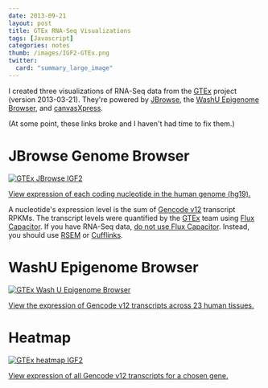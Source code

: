 ```yaml
---
date: 2013-09-21
layout: post
title: GTEx RNA-Seq Visualizations
tags: [Javascript]
categories: notes
thumb: /images/IGF2-GTEx.png
twitter:
  card: "summary_large_image"
---
```


I created three visualizations of RNA-Seq data from the [GTEx] project
(version 2013-03-21). They're powered by [JBrowse], the [WashU Epigenome
Browser], and [canvasXpress].

<!--more-->

[JBrowse]: http://jbrowse.org/
[WashU Epigenome Browser]: http://epigenomegateway.wustl.edu/browser/
[canvasXpress]: http://canvasxpress.org/

(At some point, these links broke and I haven't had time to fix them.)

# JBrowse Genome Browser

<a target="_blank" href="/images/GTEx_JBrowse_IGF2.png">
<img src="/images/GTEx_JBrowse_IGF2-thumb.png" alt="GTEx JBrowse IGF2" />
</a>

[View expression of each coding nucleotide in the human genome
(hg19).][jbrowse]

A nucleotide's expression level is the sum of [Gencode v12] transcript RPKMs.
The transcript levels were quantified by the [GTEx] team using [Flux
Capacitor]. If you have RNA-Seq data, [do not use Flux Capacitor][no flux].
Instead, you should use [RSEM] or [Cufflinks].

[Gencode v12]: http://www.gencodegenes.org/releases/12.html
[GTEx]: http://www.gtexportal.org/home/
[Flux Capacitor]: http://sammeth.net/confluence/display/FLUX/Home
[no flux]: https://liorpachter.wordpress.com/tag/flux-capacitor/
[RSEM]: http://deweylab.biostat.wisc.edu/rsem/
[Cufflinks]: http://cufflinks.cbcb.umd.edu/
[jbrowse]: http://www.broadinstitute.org/~slowikow/JBrowse-1.10.1/?loc=3%3A189558782..189620394&tracks=Ensembl%20v72%20Transcripts%2CMuscle%20-%20Skeletal%2CBrain%20-%20Hippocampus%2CSkin%20-%20Sun%20Exposed%20(Lower%20leg)&highlight=

# WashU Epigenome Browser

<a target="_blank" href="/images/IGF2-GTEx.png">
<img src="/images/IGF2-GTEx-thumb.png" alt="GTEx Wash U Epigenome Browser" />
</a>

[View the expression of Gencode v12 transcripts across 23 human
tissues.][washu]

[washu]: http://epigenomegateway.wustl.edu/browser/?genome=hg19&session=Em4CqCRaHy&statusId=2082219336


# Heatmap

<a target="_blank" href="/images/GTEx_heatmap_IGF2.png">
<img src="/images/GTEx_heatmap_IGF2-thumb.png" alt="GTEx heatmap IGF2" />
</a>

[View expression of all Gencode v12 transcripts for a chosen gene.][gtexvis]

[gtexvis]: http://www.broadinstitute.org/~slowikow/gtexvis
